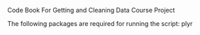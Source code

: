 Code Book
For Getting and Cleaning Data Course Project

The following packages are required for running the script:
plyr
